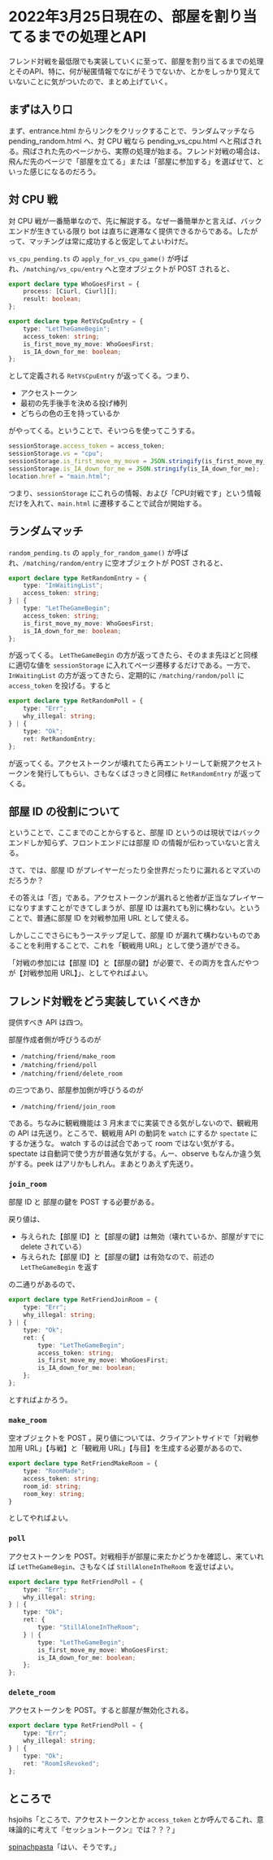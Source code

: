 # 2022年3月25日現在の、部屋を割り当てるまでの処理とAPI

フレンド対戦を最低限でも実装していくに至って、部屋を割り当てるまでの処理とそのAPI、特に、何が秘匿情報でなにがそうでないか、とかをしっかり覚えていないことに気がついたので、まとめ上げていく。

## まずは入り口

まず、entrance.html からリンクをクリックすることで、ランダムマッチなら pending_random.html へ、対 CPU 戦なら pending_vs_cpu.html へと飛ばされる。飛ばされた先のページから、実際の処理が始まる。フレンド対戦の場合は、飛んだ先のページで「部屋を立てる」または「部屋に参加する」を選ばせて、といった感じになるのだろう。

## 対 CPU 戦

対 CPU 戦が一番簡単なので、先に解説する。なぜ一番簡単かと言えば、バックエンドが生きている限り bot は直ちに遅滞なく提供できるからである。したがって、マッチングは常に成功すると仮定してよいわけだ。

`vs_cpu_pending.ts` の `apply_for_vs_cpu_game()` が呼ばれ、`/matching/vs_cpu/entry` へと空オブジェクトが POST されると、

```ts
export declare type WhoGoesFirst = {
    process: [Ciurl, Ciurl][];
    result: boolean;
};

export declare type RetVsCpuEntry = {
    type: "LetTheGameBegin";
    access_token: string;
    is_first_move_my_move: WhoGoesFirst;
    is_IA_down_for_me: boolean;
};
```

として定義される `RetVsCpuEntry` が返ってくる。つまり、

* アクセストークン
* 最初の先手後手を決める投げ棒列
* どちらの色の王を持っているか

がやってくる。ということで、そいつらを使ってこうする。

```ts
sessionStorage.access_token = access_token;
sessionStorage.vs = "cpu";
sessionStorage.is_first_move_my_move = JSON.stringify(is_first_move_my_move);
sessionStorage.is_IA_down_for_me = JSON.stringify(is_IA_down_for_me);
location.href = "main.html";
```

つまり、`sessionStorage` にこれらの情報、および「CPU対戦です」という情報だけを入れて、`main.html` に遷移することで試合が開始する。

## ランダムマッチ

`random_pending.ts` の `apply_for_random_game()` が呼ばれ、`/matching/random/entry` に空オブジェクトが POST されると、

```ts
export declare type RetRandomEntry = {
    type: "InWaitingList";
    access_token: string;
} | {
    type: "LetTheGameBegin";
    access_token: string;
    is_first_move_my_move: WhoGoesFirst;
    is_IA_down_for_me: boolean;
};
```

が返ってくる。 `LetTheGameBegin` の方が返ってきたら、そのまま先ほどと同様に適切な値を `sessionStorage` に入れてページ遷移するだけである。一方で、`InWaitingList` の方が返ってきたら、定期的に `/matching/random/poll` に `access_token` を投げる。すると

```ts
export declare type RetRandomPoll = {
    type: "Err";
    why_illegal: string;
} | {
    type: "Ok";
    ret: RetRandomEntry;
};
```

が返ってくる。アクセストークンが壊れてたら再エントリーして新規アクセストークンを発行してもらい、さもなくばさっきと同様に `RetRandomEntry` が返ってくる。

## 部屋 ID の役割について

ということで、ここまでのことからすると、部屋 ID というのは現状ではバックエンドしか知らず、フロントエンドには部屋 ID の情報が伝わっていないと言える。

さて、では、部屋 ID がプレイヤーだったり全世界だったりに漏れるとマズいのだろうか？

その答えは「否」である。アクセストークンが漏れると他者が正当なプレイヤーになりすますことができてしまうが、部屋 ID は漏れても別に構わない。ということで、普通に部屋 ID を対戦参加用 URL として使える。

しかしここでさらにもう一ステップ足して、部屋 ID が漏れて構わないものであることを利用することで、これを「観戦用 URL」として使う道ができる。

「対戦の参加には【部屋 ID】と【部屋の鍵】が必要で、その両方を含んだやつが【対戦参加用 URL】」、としてやればよい。

## フレンド対戦をどう実装していくべきか

提供すべき API は四つ。

部屋作成者側が呼びうるのが
* `/matching/friend/make_room`
* `/matching/friend/poll`
* `/matching/friend/delete_room`

の三つであり、部屋参加側が呼びうるのが
* `/matching/friend/join_room`

である。ちなみに観戦機能は 3 月末までに実装できる気がしないので、観戦用の API は先送り。ところで、観戦用 API の動詞を `watch` にするか `spectate` にするか迷うな。 watch するのは試合であって room ではない気がする。 spectate は自動詞で使う方が普通な気がする。んー、observe もなんか違う気がする。peek はアリかもしれん。まあとりあえず先送り。

### `join_room`

部屋 ID と 部屋の鍵を POST する必要がある。

戻り値は、
* 与えられた【部屋 ID】と【部屋の鍵】は無効（壊れているか、部屋がすでに delete されている）
* 与えられた【部屋 ID】と【部屋の鍵】は有効なので、前述の`LetTheGameBegin` を返す

の二通りがあるので、
```ts
export declare type RetFriendJoinRoom = {
    type: "Err";
    why_illegal: string;
} | {
    type: "Ok";
    ret: {
        type: "LetTheGameBegin";
        access_token: string;
        is_first_move_my_move: WhoGoesFirst;
        is_IA_down_for_me: boolean;
    };
};
```

とすればよかろう。

### `make_room`

空オブジェクトを POST 。戻り値については、クライアントサイドで「対戦参加用 URL」【与戦】と「観戦用 URL」【与目】を生成する必要があるので、

```ts
export declare type RetFriendMakeRoom = {
    type: "RoomMade";
    access_token: string;
	room_id: string;
	room_key: string;
}
```

としてやればよい。

### `poll`

アクセストークンを POST。対戦相手が部屋に来たかどうかを確認し、来ていれば `LetTheGameBegin`、さもなくば `StillAloneInTheRoom` を返せばよい。

```ts
export declare type RetFriendPoll = {
    type: "Err";
    why_illegal: string;
} | {
    type: "Ok";
    ret: {
        type: "StillAloneInTheRoom";
    } | {
        type: "LetTheGameBegin";
        is_first_move_my_move: WhoGoesFirst;
        is_IA_down_for_me: boolean;
    };
};
```

### `delete_room`
アクセストークンを POST。すると部屋が無効化される。

```ts
export declare type RetFriendPoll = {
    type: "Err";
    why_illegal: string;
} | {
    type: "Ok";
    ret: "RoomIsRevoked";
};
```


## ところで
hsjoihs「ところで、アクセストークンとか `access_token` とか呼んでるこれ、意味論的に考えて『セッショントークン』では？？？」

[spinachpasta](https://github.com/spinachpasta/)「はい、そうです。」
